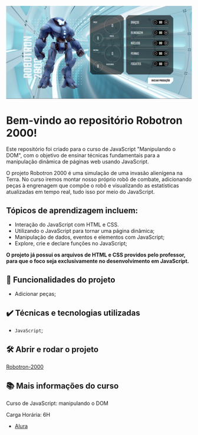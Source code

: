 ![Robotron-2000](./img/robotron-2000.png)

# Bem-vindo ao repositório Robotron 2000!

Este repositório foi criado para o curso de JavaScript "Manipulando o DOM", com o objetivo de ensinar técnicas fundamentais para a manipulação dinâmica de páginas web usando JavaScript.

O projeto Robotron 2000 é uma simulação de uma invasão alienígena na Terra. No curso iremos montar nosso próprio robô de combate, adicionando peças à engrenagem que compõe o robô e visualizando as estatísticas atualizadas em tempo real, tudo isso por meio do JavaScript.

## Tópicos de aprendizagem incluem:

- Interação do JavaScript com HTML e CSS.
- Utilizando o JavaScript para tornar uma página dinâmica;
- Manipulação de dados, eventos e elementos com JavaScript;
- Explore, crie e declare funções no JavaScript;

**O projeto já possui os arquivos de HTML e CSS providos pelo professor, para que o foco seja exclusivamente no desenvolvimento em JavaScript.**


## 🔨 Funcionalidades do projeto

- Adicionar peças;

## ✔️ Técnicas e tecnologias utilizadas

- `JavaScript`;

## 🛠️ Abrir e rodar o projeto

[Robotron-2000](https://robotron-2000-zeta-eight.vercel.app/)

## 📚 Mais informações do curso

Curso de JavaScript: manipulando o DOM

Carga Horária: 6H

- [Alura](https://cursos.alura.com.br/course/javascript-manipulando-dom)